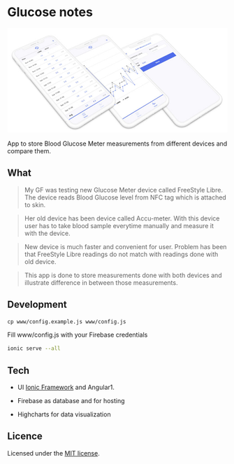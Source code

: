 # Glucose notes

![Glucose Meter](https://raw.githubusercontent.com/palampinen/glucose-meter/master/app.jpg)

App to store Blood Glucose Meter measurements from different devices and compare them.

## What

> My GF was testing new Glucose Meter device called FreeStyle Libre. The device reads Blood Glucose
> level from NFC tag which is attached to skin.

> Her old device has been device called Accu-meter. With this device user has to take blood sample
> everytime manually and measure it with the device.

> New device is much faster and convenient for user. Problem has been that FreeStyle Libre readings
> do not match with readings done with old device.

> This app is done to store measurements done with both devices and illustrate difference in between
> those measurements.

## Development

`cp www/config.example.js www/config.js`

Fill www/config.js with your Firebase credentials

```bash
ionic serve --all
```

## Tech

* UI [Ionic Framework](http://ionicframework.com/) and Angular1.

* Firebase as database and for hosting

* Highcharts for data visualization

## Licence

Licensed under the [MIT license](http://opensource.org/licenses/MIT).
